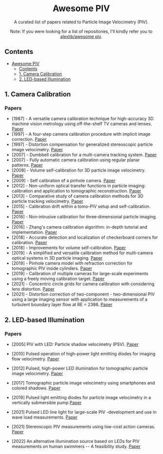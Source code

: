 <div align="center">

# Awesome PIV

A curated list of papers related to Particle Image Velocimetry (PIV). 

Note: If you were looking for a list of repositories, I'll kindly refer you to [alexlib/awesome piv](https://github.com/alexlib/awesome_piv).

</div>

## Contents

- [Awesome PIV](#awesome-piv)
  - [Contents](#contents)
  - [1. Camera Calibration](#1-camera-calibration)
  - [2. LED-based Illumination](#2-led-based-illumination)

## 1. Camera Calibration
### Papers
 - [1987] - A versatile camera calibration technique for high-accuracy 3D machine vision metrology using off-the-shelf TV cameras and lenses. [Paper](https://ieeexplore.ieee.org/document/1087109)
 - [1997] - A four-step camera calibration procedure with implicit image correction. [Paper](https://ieeexplore.ieee.org/document/609468)
 - [1997] - Distortion compensation for generalized stereoscopic particle image velocimetry. [Paper](https://iopscience.iop.org/article/10.1088/0957-0233/8/12/008)
 - [2007] - Dumbbell calibration for a multi-camera tracking system. [Paper](https://ieeexplore.ieee.org/document/4233055/)
 - [2007] - Fully automatic camera calibration using regular planar patterns. [Paper](https://www.semanticscholar.org/paper/FULLY-AUTOMATIC-CAMERA-CALIBRATION-USING-REGULAR-Douskos-Kalisperakis/e33e7d72e7e68b78186d2b3c12cb6fb73ca01d8d)
 - [2008] - Volume self-calibration for 3D particle image velocimetry. [Paper](https://rdcu.be/dGq5X)
 - [2009] - Self calibration of a pinhole camera. [Paper](https://www.researchgate.net/publication/237279472_Self_Calibration_of_a_Pinhole_Camera)
 - [2012] - Non-uniform optical transfer functions in particle imaging: calibration and application to tomographic reconstruction. [Paper](https://iopscience.iop.org/article/10.1088/0957-0233/24/2/024009)
 - [2013] - Comparative study of camera calibration methods for 3D particle tracking velocimetry. [Paper](https://www.researchgate.net/publication/261185720_Comparative_Study_of_Camera_Calibration_Methods_for_3D_Particle_Tracking_Velocimetry)
 - [2015] - Calibration drift within a tomo-PIV setup and self-calibration. [Paper](https://www.researchgate.net/publication/282002752_Calibration_drift_within_a_Tomo-PIV_setup_and_Self-Calibration)
 - [2016] - Non‑intrusive calibration for three‑dimensional particle imaging. [Paper](https://rdcu.be/dGq8o)
 - [2016] - Zhang's camera calibration algorithm: in-depth tutorial and implementation. [Paper](https://www.researchgate.net/publication/303233579_Zhang's_Camera_Calibration_Algorithm_In-Depth_Tutorial_and_Implementation)
 - [2018] - Accurate detection and localization of checkerboard corners for calibration. [Paper](https://www.semanticscholar.org/paper/Accurate-Detection-and-Localization-of-Checkerboard-Duda-Frese/77b3c50b259974d6a33247755f2913bb7bd7aad1)
 - [2018] - Improvements for volume self-calibration. [Paper](https://iopscience.iop.org/article/10.1088/1361-6501/aacd45)
 - [2019] - A simplified and versatile calibration method for multi-camera optical systems in 3D particle imaging. [Paper](https://www.semanticscholar.org/paper/A-simplified-and-versatile-calibration-method-for-Machicoane-Aliseda/5b98822f522fc2bbe031f0e745edfe7ec0619678)
 - [2019] - Pinhole camera model with refraction correction for tomographic PIV inside cylinders. [Paper](https://athene-forschung.unibw.de/doc/128873/128873.pdf)
 - [2019] - Calibration of multiple cameras for large-scale experiments using a freely moving calibration target. [Paper](https://rdcu.be/dGq90)
 - [2021] - Concentric circle grids for camera calibration with considering lens distortion. [Paper](https://www.semanticscholar.org/paper/Concentric-circle-grids-for-camera-calibration-with-Bu-Huo/47cf1fa16ec73bdd0a6adeff6b5cf0718842fd23)
 - [2021] - Distortion correction of two-component - two-dimensional PIV using a large imaging sensor with application to measurements of a turbulent boundary layer flow at RE = 2386. [Paper](https://rdcu.be/dGraX)

## 2. LED-based Illumination
### Papers
 - [2005] PIV with LED: Particle shadow velocimetry (PSV). [Paper](https://www.semanticscholar.org/paper/PIV-with-LED%3A-Particle-Shadow-Velocimetry-(PSV)-Estevadeordal-Goss/06690d8cbee9129106b7216e3b3cee9f45fa1f62)
 - [2010] Pulsed operation of high-power light emitting diodes for imaging flow velocimetry. [Paper](https://www.semanticscholar.org/paper/Pulsed-Operation-of-High-Power-Light-Emitting-for-Willert-Moessner/80d5b1209e45c7bc31663898c6e90d46955db832)
 - [2012] Pulsed, high-power LED illumination for tomographic particle image velocimetry. [Paper](https://rdcu.be/dGrbx)
 - [2017] Tomographic particle image velocimetry using smartphones and colored shadows. [Paper](https://www.nature.com/articles/s41598-017-03722-9)
 - [2019] Pulsed light emitting diodes for particle image velocimetry in a vertically submersible pump [Paper](https://www.semanticscholar.org/paper/PULSED-LIGHT-EMITTING-DIODES-FOR-PARTICLE-IMAGE-IN-B.-F.I.H./0ff6d4ae8c0d1265103a3524bb5fc0ef4fb58fd7)
 - [2021] Pulsed LED line light for large-scale PIV -development and use in wave load measurements. [Paper](https://iopscience.iop.org/article/10.1088/1361-6501/ac17ce/pdf)
 - [2021] Stereoscopic PIV measurements using low-cost action cameras. [Paper](https://rdcu.be/dGrc1)

 - [2022] An alternative illumination source based on LEDs for PIV measurements on human swimmers -- A feasibility study. [Paper](https://www.semanticscholar.org/paper/An-alternative-illumination-source-based-on-LEDs-on-Hochstein-Jakupov/30c18ac531c39aaf0d1278b000254aec6d5e0c82)

